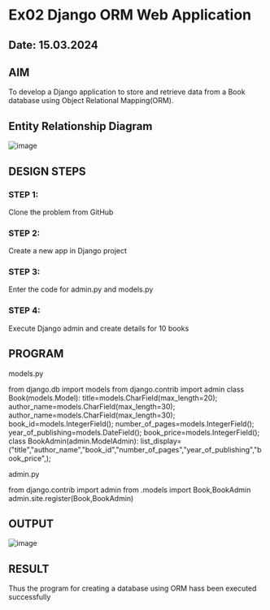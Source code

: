# Ex02 Django ORM Web Application
## Date: 15.03.2024

## AIM
To develop a Django application to store and retrieve data from a Book database using Object Relational Mapping(ORM).

## Entity Relationship Diagram

![image](https://github.com/yogeshwaran72/ORM/assets/153492924/6640fef3-e6c4-427f-aae4-6568113ca576)


## DESIGN STEPS

### STEP 1:
Clone the problem from GitHub

### STEP 2:
Create a new app in Django project

### STEP 3:
Enter the code for admin.py and models.py

### STEP 4:
Execute Django admin and create details for 10 books

## PROGRAM

models.py

from django.db import models
from django.contrib import admin
class Book(models.Model):
    title=models.CharField(max_length=20);
    author_name=models.CharField(max_length=30);
    author_name=models.CharField(max_length=30);
    book_id=models.IntegerField();
    number_of_pages=models.IntegerField();
    year_of_publishing=models.DateField();
    book_price=models.IntegerField();
class BookAdmin(admin.ModelAdmin):
    list_display=("title","author_name","book_id","number_of_pages","year_of_publishing","book_price",);

admin.py

from django.contrib import admin
from .models import Book,BookAdmin
admin.site.register(Book,BookAdmin)

## OUTPUT

![image](https://github.com/yogeshwaran72/ORM/assets/153492924/fec04de2-f02b-4b25-a423-83b9d6c31dfd)




## RESULT
Thus the program for creating a database using ORM hass been executed successfully
